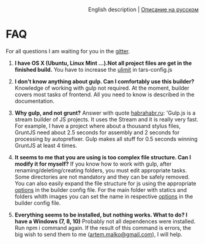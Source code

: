 <p align="right">
English description | <a href="../ru/faq.md">Описание на русском</a>
</p>

# FAQ

For all questions I am waiting for you in the [gitter](https://gitter.im/tars/tars?utm_source=badge&utm_medium=badge&utm_campaign=pr-badge).

1. **I have OS X (Ubuntu, Linux Mint …).Not all project files are get in the finished build.**
You have to increase the [ulimit](options.md#ulimit) in tars-config.js

2. **I don't know anything about gulp. Can I comfortably use this builder?**
Knowledge of working with gulp not required. At the moment, builder covers most tasks of frontend. All you need to know is described in the documentation.

3. **Why gulp, and not grunt?**
Answer with quote [habrahabr.ru](http://habrahabr.ru/post/208890): 'Gulp.js is a stream builder of JS projects. It uses the Stream and it is really very fast. For example, I have a project where about a thousand stylus files, GruntJS need about 2.5 seconds for assembly and 2 seconds for processing by autoprefixer. Gulp makes all stuff for 0.5 seconds winning GruntJS at least 4 times.

4. **It seems to me that you are using is too complex file structure. Can I modify it for myself?**
If you know how to work with gulp, after renaming/deleting/creating folders, you must edit appropriate tasks. Some directories are not mandatory and they can be safely removed.
You can also easily expand the file structure for js using the appropriate [options](options.md#jspathstoconcatbeforemodulesjs-%D0%B8-jspathstoconcataftermodulesjs) in the builder config file.
For the main folder with statics and folders whith images you can set the name in respective [options](options.md#fs) in the builder config file.

5. **Everything seems to be installed, but nothing works. What to do? I have a Windows (7, 8, 10)**
Probably not all dependences were installed. Run npm i command again. 
If the result of this command is errors, the big wish to send them to me ([artem.malko@gmail.com](mailto:artem.malko@gmail.com)), I will help.
